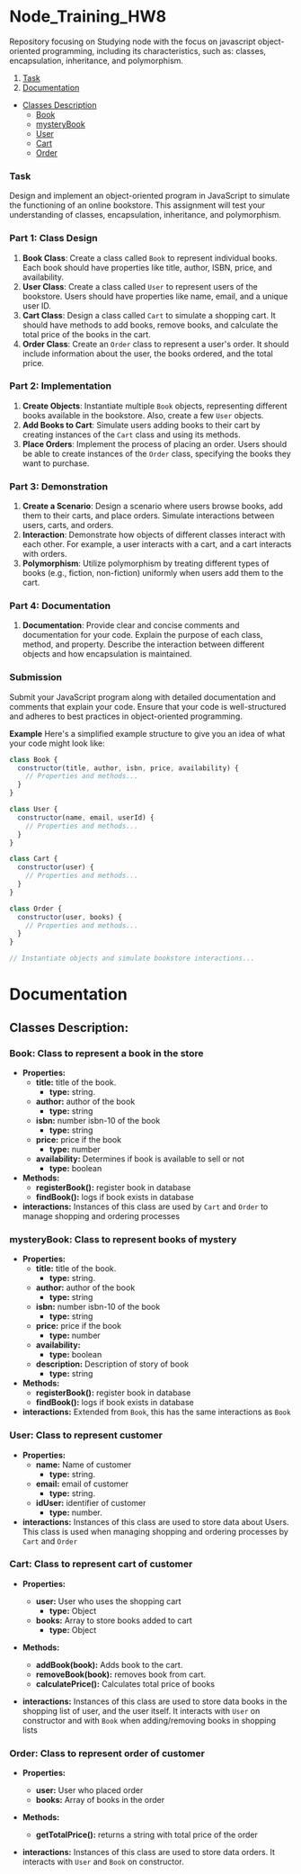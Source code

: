 # Node_Training_HW8
Repository focusing on Studying node with the focus on javascript object-oriented programming, including its characteristics, such as: classes, encapsulation, inheritance, and polymorphism.

1. [Task](#task)
2. [Documentation](#documentation)
  - [Classes Description](#classes-description)
    - [Book](#book-class-to-represent-a-book-in-the-store)
    - [mysteryBook](#mysterybook-class-to-represent-books-of-mystery)
    - [User](#user-class-to-represent-customer)
    - [Cart](#cart-class-to-represent-cart-of-customer)
    - [Order](#order-class-to-represent-order-of-customer)

### Task
Design and implement an object-oriented program in JavaScript to simulate the functioning of an online bookstore. This assignment will test your understanding of classes, encapsulation, inheritance, and polymorphism.

### **Part 1: Class Design**

1. **Book Class**: Create a class called `Book` to represent individual books. Each book should have properties like title, author, ISBN, price, and availability.
2. **User Class**: Create a class called `User` to represent users of the bookstore. Users should have properties like name, email, and a unique user ID.
3. **Cart Class**: Design a class called `Cart` to simulate a shopping cart. It should have methods to add books, remove books, and calculate the total price of the books in the cart.
4. **Order Class**: Create an `Order` class to represent a user's order. It should include information about the user, the books ordered, and the total price.

### **Part 2: Implementation**

1. **Create Objects**: Instantiate multiple `Book` objects, representing different books available in the bookstore. Also, create a few `User` objects.
2. **Add Books to Cart**: Simulate users adding books to their cart by creating instances of the `Cart` class and using its methods.
3. **Place Orders**: Implement the process of placing an order. Users should be able to create instances of the `Order` class, specifying the books they want to purchase.

### **Part 3: Demonstration**

1. **Create a Scenario**: Design a scenario where users browse books, add them to their carts, and place orders. Simulate interactions between users, carts, and orders.
2. **Interaction**: Demonstrate how objects of different classes interact with each other. For example, a user interacts with a cart, and a cart interacts with orders.
3. **Polymorphism**: Utilize polymorphism by treating different types of books (e.g., fiction, non-fiction) uniformly when users add them to the cart.

### **Part 4: Documentation**

1. **Documentation**: Provide clear and concise comments and documentation for your code. Explain the purpose of each class, method, and property. Describe the interaction between different objects and how encapsulation is maintained.

### **Submission**

Submit your JavaScript program along with detailed documentation and comments that explain your code. Ensure that your code is well-structured and adheres to best practices in object-oriented programming.

**Example**
Here's a simplified example structure to give you an idea of what your code might look like:

```js
class Book {
  constructor(title, author, isbn, price, availability) {
    // Properties and methods...
  }
}

class User {
  constructor(name, email, userId) {
    // Properties and methods...
  }
}

class Cart {
  constructor(user) {
    // Properties and methods...
  }
}

class Order {
  constructor(user, books) {
    // Properties and methods...
  }
}

// Instantiate objects and simulate bookstore interactions...
```

# Documentation

## Classes Description:
### **Book**: Class to represent a book in the store
- **Properties:**
  - **title:** title of the book.
    - **type:** string.
  - **author:** author of the book
    - **type:** string
  - **isbn:** number isbn-10 of the book
    - **type:** string
  - **price:** price if the book
    - **type:** number
  - **availability:** Determines if book is available to sell or not
    - **type:** boolean
- **Methods:**
  - **registerBook():** register book in database
  - **findBook():** logs if book exists in database
- **interactions:** Instances of this class are used by `Cart` and `Order` to manage shopping and ordering processes

### **mysteryBook**: Class to represent books of mystery
- **Properties:**
  - **title:** title of the book.
    - **type:** string.
  - **author:** author of the book
    - **type:** string
  - **isbn:** number isbn-10 of the book
    - **type:** string
  - **price:** price if the book
    - **type:** number
  - **availability:** 
    - **type:** boolean
  - **description:** Description of story of book
    - **type:** string
- **Methods:**
  - **registerBook():** register book in database
  - **findBook():** logs if book exists in database
- **interactions:** Extended from `Book`, this has the same interactions as `Book`

### **User**: Class to represent customer
- **Properties:**
  - **name:** Name of customer
    - **type:** string.
  - **email:** email of customer
    - **type:** string.
  - **idUser:** identifier of customer
    - **type:** number.
- **interactions:** Instances of this class are used to store data about Users. This class is used when managing shopping and ordering processes by `Cart` and `Order`


### **Cart**: Class to represent cart of customer
- **Properties:**
  - **user:** User who uses the shopping cart
    - **type:** Object
  - **books:** Array to store books added to cart
    - **type:** Object

- **Methods:**
  - **addBook(book):** Adds book to the cart.
  - **removeBook(book):** removes book from cart.
  - **calculatePrice():** Calculates total price of books
- **interactions:** Instances of this class are used to store data books in the shopping list of user, and the user itself. It interacts with `User` on constructor and with `Book` when adding/removing books in shopping lists


### **Order**: Class to represent order of customer
- **Properties:**
  - **user:** User who placed order
  - **books:** Array of books in the order

- **Methods:**
  - **getTotalPrice():** returns a string with total price of the order
- **interactions:** Instances of this class are used to store data orders. It interacts with `User` and `Book` on constructor.